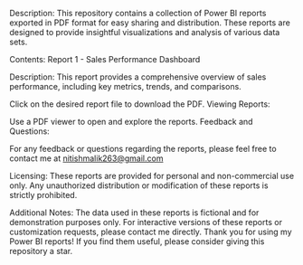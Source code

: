 Description:
This repository contains a collection of Power BI reports exported in PDF format for easy sharing and distribution. These reports are designed to provide insightful visualizations and analysis of various data sets.

Contents:
Report 1 - Sales Performance Dashboard

Description: This report provides a comprehensive overview of sales performance, including key metrics, trends, and comparisons.

Click on the desired report file to download the PDF.
Viewing Reports:

Use a PDF viewer to open and explore the reports.
Feedback and Questions:

For any feedback or questions regarding the reports, please feel free to contact me at nitishmalik263@gmail.com


Licensing:
These reports are provided for personal and non-commercial use only.
Any unauthorized distribution or modification of these reports is strictly prohibited.


Additional Notes:
The data used in these reports is fictional and for demonstration purposes only.
For interactive versions of these reports or customization requests, please contact me directly.
Thank you for using my Power BI reports! If you find them useful, please consider giving this repository a star.

